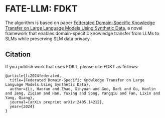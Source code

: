 # FATE-LLM: FDKT
The algorithm is based on paper [Federated Domain-Specific Knowledge Transfer on Large Language Models Using Synthetic Data](https://arxiv.org/pdf/2405.14212), 
a novel framework that enables domain-specific knowledge transfer from LLMs to SLMs while preserving SLM data privacy.

## Citation
If you publish work that uses FDKT, please cite FDKT as follows:
```
@article{li2024federated,
  title={Federated Domain-Specific Knowledge Transfer on Large Language Models Using Synthetic Data},
  author={Li, Haoran and Zhao, Xinyuan and Guo, Dadi and Gu, Hanlin and Zeng, Ziqian and Han, Yuxing and Song, Yangqiu and Fan, Lixin and Yang, Qiang},
  journal={arXiv preprint arXiv:2405.14212},
  year={2024}
}
```
